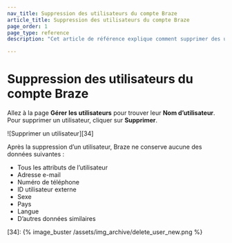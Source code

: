 ```yaml
---
nav_title: Suppression des utilisateurs du compte Braze
article_title: Suppression des utilisateurs du compte Braze
page_order: 1
page_type: reference
description: "Cet article de référence explique comment supprimer des utilisateurs dans votre compte de société."

---
```


# Suppression des utilisateurs du compte Braze

Allez à la page **Gérer les utilisateurs** pour trouver leur **Nom d’utilisateur**. Pour supprimer un utilisateur, cliquer sur <i class="fa fa-trash-o"></i> **Supprimer**.

![Supprimer un utilisateur][34]

Après la suppression d’un utilisateur, Braze ne conserve aucune des données suivantes :
- Tous les attributs de l’utilisateur
- Adresse e-mail
- Numéro de téléphone
- ID utilisateur externe 
- Sexe
- Pays
- Langue
- D’autres données similaires

[34]: {% image_buster /assets/img_archive/delete_user_new.png %}

